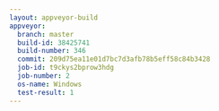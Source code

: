```yaml
---
layout: appveyor-build
appveyor:
  branch: master
  build-id: 38425741
  build-number: 346
  commit: 209d75ea11e01d7bc7d3afb78b5eff58c84b3428
  job-id: t9ckys2bprow3hdg
  job-number: 2
  os-name: Windows
  test-result: 1
---
```

